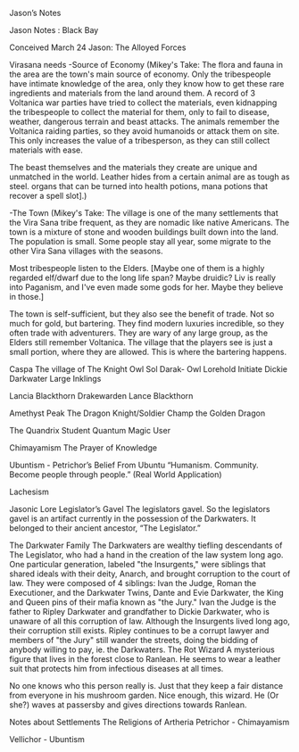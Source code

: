 Jason’s Notes

Jason Notes
 : Black Bay

Conceived March 24
Jason: The Alloyed Forces

Virasana needs
-Source of Economy
(Mikey's Take: The flora and fauna in the area are the town's main source of economy. Only the tribespeople have intimate knowledge of the area, only they know how to get these rare ingredients and materials from the land around them. A record of 3 Voltanica war parties have tried to collect the materials, even kidnapping the tribespeople to collect the material for them, only to fail to disease, weather, dangerous terrain and beast attacks. The animals remember the Voltanica raiding parties, so they avoid humanoids or attack them on site. This only increases the value of a tribesperson, as they can still collect materials with ease.

The beast themselves and the materials they create are unique and unmatched in the world. Leather hides from a certain animal are as tough as steel. organs that can be turned into health potions, mana potions that recover a spell slot].)

-The Town
(Mikey's Take: The village is one of the many settlements that the Vira Sana tribe frequent, as they are nomadic like native Americans. The town is a mixture of stone and wooden buildings built down into the land. The population is small. Some people stay all year, some migrate to the other Vira Sana villages with the seasons.

Most tribespeople listen to the Elders. [Maybe one of them is a highly regarded elf/dwarf due to the long life span? Maybe druidic? Liv is really into Paganism, and I've even made some gods for her. Maybe they believe in those.]

The town is self-sufficient, but they also see the benefit of trade. Not so much for gold, but bartering. They find modern luxuries incredible, so they often trade with adventurers.
They are wary of any large group, as the Elders still remember Voltanica. The village that the players see is just a small portion, where they are allowed. This is where the bartering happens.

Caspa
The village of The Knight Owl
Sol Darak- Owl Lorehold Initiate
Dickie Darkwater
Large Inklings

Lancia Blackthorn
Drakewarden
Lance Blackthorn

Amethyst Peak
The Dragon Knight/Soldier
Champ the Golden Dragon

The Quandrix Student
Quantum Magic User

Chimayamism The Prayer of Knowledge

Ubuntism - Petrichor’s Belief
From Ubuntu
“Humanism. Community. Become people through people.”
(Real World Application)


Lachesism

Jasonic Lore
Legislator’s Gavel
The legislators gavel. So the legislators gavel is an artifact currently in the possession of the Darkwaters. It belonged to their ancient ancestor, “The Legislator.”



The Darkwater Family
The Darkwaters are wealthy tiefling descendants of The Legislator, who had a hand in the creation of the law system long ago. One particular generation, labeled "the Insurgents," were siblings that shared ideals with their deity, Anarch, and brought corruption to the court of law. They were composed of 4 siblings: Ivan the Judge, Roman the Executioner, and the Darkwater Twins, Dante and Evie Darkwater, the King and Queen pins of their mafia known as "the Jury."
Ivan the Judge is the father to Ripley Darkwater and grandfather to Dickie Darkwater, who is unaware of all this corruption of law. Although the Insurgents lived long ago, their corruption still exists. Ripley continues to be a corrupt lawyer and members of "the Jury" still wander the streets, doing the bidding of anybody willing to pay, ie. the Darkwaters.
The Rot Wizard
A mysterious figure that lives in the forest close to Ranlean.
He seems to wear a leather suit that protects him from infectious diseases at all times.

No one knows who this person really is. Just that they keep a fair distance from everyone in his mushroom garden. Nice enough, this wizard. He (Or she?) waves at passersby and gives directions towards Ranlean.

Notes about Settlements
The Religions of Artheria
Petrichor - Chimayamism

Vellichor - Ubuntism






